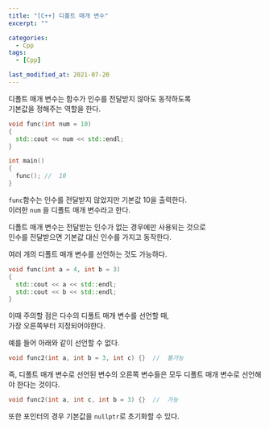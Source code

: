 ```yaml
---
title: "[C++] 디폴트 매개 변수"
excerpt: ""

categories:
  - Cpp
tags:
  - [Cpp]

last_modified_at: 2021-07-20
---
```


디폴트 매개 변수는 함수가 인수를 전달받지 않아도 동작하도록   
기본값을 정해주는 역할을 한다.

```cpp
void func(int num = 10)
{
  std::cout << num << std::endl;
}

int main()
{
  func(); //  10
}
```

`func`함수는 인수를 전달받지 않았지만 기본값 10을 출력한다.   
이러한 `num` 을 디폴트 매개 변수라고 한다.

디폴트 매개 변수는 전달받는 인수가 없는 경우에만 사용되는 것으로   
인수를 전달받으면 기본값 대신 인수를 가지고 동작한다.

여러 개의 디폴트 매개 변수를 선언하는 것도 가능하다.

```cpp
void func(int a = 4, int b = 3)
{
  std::cout << a << std::endl;
  std::cout << b << std::endl;
}
```

이때 주의할 점은 다수의 디폴트 매개 변수를 선언할 때,   
가장 오른쪽부터 지정되어야한다.

예를 들어 아래와 같이 선언할 수 없다.

```cpp
void func2(int a, int b = 3, int c) {}  //  불가능
```

즉, 디폴트 매개 변수로 선언된 변수의 오른쪽 변수들은 모두 디폴트 매개 변수로 선언해야 한다는 것이다.

```cpp
void func2(int a, int c, int b = 3) {}  //  가능
```

또한 포인터의 경우 기본값을 `nullptr`로 초기화할 수 있다.